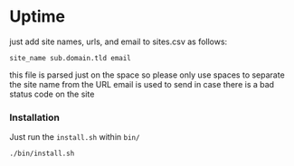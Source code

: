# Uptime

just add site names, urls, and email to sites.csv as follows:

```
site_name sub.domain.tld email
```

this file is parsed just on the space so please
only use spaces to separate the site name from the URL
email is used to send in case there is a bad status code on the site

### Installation

Just run the `install.sh` within `bin/`

```
./bin/install.sh
```
